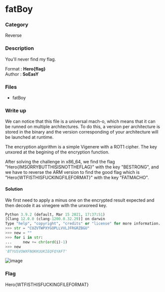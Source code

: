 # fatBoy

### Category

Reverse

### Description

You'll never find my flag.

Format : **Hero{flag}**<br>
Author : **SoEasY**

### Files

- fatBoy

### Write up

We can notice that this file is a universal mach-o, which means that it can be runned on multiple architectures. To do this, a version per architecture is stored in the binary and the version corresponding of your architecture will be launched at runtime.

The encryption algorithm is a simple Vigenere with a ROT1 cipher. The key unxored at the begining of the encryption function.

After solving the challenge in x86_64, we find the flag "Hero{IMSORRYBUTTHISISNOTTHEFLAG}" with the key "BESTRONG", and we have to reverse the ARM version to find the good flag which is "Hero{WTFISTHISFUCKINGFILEFORMAT}" with the key "FATMACHO".


#### Solution

We first need to apply a minus one on the encrypted result expected and then decode it as vinegere with the unxoreed key.
```python
Python 3.9.2 (default, Mar 15 2021, 17:37:51) 
[Clang 12.0.0 (clang-1200.0.32.29)] on darwin
Type "help", "copyright", "credits" or "license" for more information.
>>> str = "CUZVTWPXYGOPLLVVLJFRGRZBGU"
>>> new = ""
>>> for i in str:
...     new += chr(ord(i)-1)
>>> new
'BTYUSVOWXFNOKKUUKIEQFQYAFT'
```

![image](https://user-images.githubusercontent.com/34216946/112377984-a8f61b80-8ce6-11eb-97ca-a814a9cd6bed.png)

### Flag

Hero{WTFISTHISFUCKINGFILEFORMAT}
